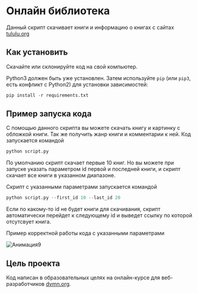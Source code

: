 # Онлайн библиотека

Данный скрипт скачивает книги и информацию о книгах с сайтах [tululu.org](https://tululu.org/)

## Как установить
Скачайте или склонируйте код на свой компьютер.

Python3 должен быть уже установлен. 
Затем используйте `pip` (или `pip3`, есть конфликт с Python2) для установки зависимостей:

```python
pip install -r requirements.txt
```

## Пример запуска кода

С помощью данного скрипта вы можете скачать книгу и картинку с обложкой книги. Так же получить  жанр книги и  комментарии к ней.
Код запускается командой

```python
python script.py
```

По умолчанию скрипт скачает первые 10 книг. Но вы можете при запуске указать параметром id первой и последней книги, и скрипт скачает все книги в указанном диапазоне.

Скрипт с указанными параметрами запускается командой 

```python
python script.py --first_id 10 --last_id 20
```

Если по какому-то id не будет книги для скачивания, скрипт автоматически перейдет к следующему id и выведет ссылку по которой отсутсвует книга.

Пример корректной работы кода с указанными параметрами

![Анимация9](https://github.com/18372738/online_library/assets/133884450/d7c79b4d-09c7-41a7-b849-a1b78a0ba720)



## Цель проекта

Код написан в образовательных целях на онлайн-курсе для веб-разработчиков [dvmn.org](https://dvmn.org/).
